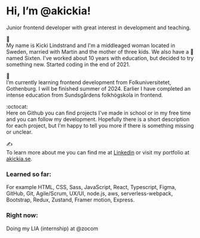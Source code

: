 # Hi, I’m @akickia! 
Junior frontend developer with great interest in development and teaching. 


👋<br>
My name is Kicki Lindstrand and I'm a middleaged woman located in Sweden, married with Martin and the mother of three kids. We also have a 🐩 named Sixten. I've worked about 10 years with education, but decided to try something new. Started coding in the end of 2021.


📖<br>
I’m currently learning frontend development from Folkuniversitetet, Gothenburg. I will be finished summer of 2024.
Earlier I have completed an intense education from Sundsgårdens folkhögskola in frontend.  


:octocat:<br>
Here on Github you can find projects I've made in school or in my free time and you can follow my development. Hopefully there is a short description for each project, but I'm happy to tell you more if there is something missing or unclear. 


✍️<br>
To learn more about me you can find me at [Linkedin](https://www.linkedin.com/in/kicki-lindstrand) or visit my portfolio at [akickia.se](https://akickia.se).



### Learned so far:
For example HTML, CSS, Sass, JavaScript, React, Typescript, Figma, GitHub, Git, Agile/Scrum, UX/UI, node.js, aws, serverless-webpack, Bootstrap, Redux, Zustand, Framer motion, Express. 

### Right now: 
Doing my LIA (internship) at @zocom 

